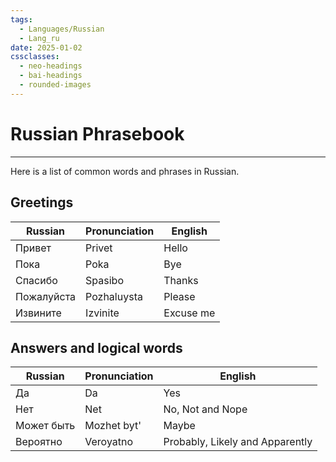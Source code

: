 ```yaml
---
tags:
  - Languages/Russian
  - Lang_ru
date: 2025-01-02
cssclasses:
  - neo-headings
  - bai-headings
  - rounded-images
---
```

# Russian Phrasebook

***
Here is a list of common words and phrases in Russian. 

## Greetings

| Russian    | Pronunciation | English   |
| ---------- | ------------- | --------- |
| Привет     | Privet        | Hello     |
| Пока       | Poka          | Bye       |
| Спасибо    | Spasibo       | Thanks    |
| Пожалуйста | Pozhaluysta   | Please    |
| Извините   | Izvinite      | Excuse me |

## Answers and logical words

| Russian    | Pronunciation | English                         |
| ---------- | ------------- | ------------------------------- |
| Да         | Da            | Yes                             |
| Нет        | Net           | No, Not and Nope                |
| Может быть | Mozhet byt'   | Maybe                           |
| Вероятно   | Veroyatno     | Probably, Likely and Apparently |

